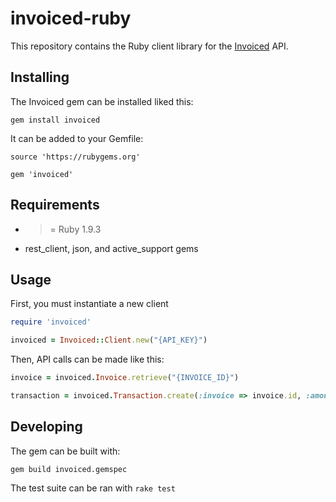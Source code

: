 invoiced-ruby
========

This repository contains the Ruby client library for the [Invoiced](https://invoiced.com) API.

## Installing

The Invoiced gem can be installed liked this:

```
gem install invoiced
```

It can be added to your Gemfile:

```
source 'https://rubygems.org'

gem 'invoiced'
```

## Requirements

- >= Ruby 1.9.3
- rest_client, json, and active_support gems

## Usage

First, you must instantiate a new client

```ruby
require 'invoiced'

invoiced = Invoiced::Client.new("{API_KEY}")
```

Then, API calls can be made like this:
```ruby
invoice = invoiced.Invoice.retrieve("{INVOICE_ID}")

transaction = invoiced.Transaction.create(:invoice => invoice.id, :amount => invoice.balance, :method => "check")
```

## Developing

The gem can be built with:

```
gem build invoiced.gemspec
```

The test suite can be ran with `rake test`